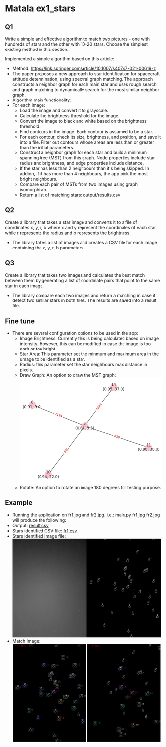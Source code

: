 # Matala ex1_stars

## Q1
Write a simple and effective algorithm to match two pictures - one with hundreds of stars and the other with 10-20 stars. Choose the simplest existing method in this section.

Implemented a simple algorithm based on this article:
- Method: https://link.springer.com/article/10.1007/s40747-021-00619-z
- The paper proposes a new approach to star identification for spacecraft attitude determination, using spectral graph matching. The approach constructs a neighbor graph for each main star and uses rough search and graph matching to dynamically search for the most similar neighbor graph.
- Algorithm main functionality:
- For each image:
  - Load the image and convert it to grayscale.
  - Calculate the brightness threshold for the image.
  - Convert the image to black and white based on the brightness threshold.
  - Find contours in the image. Each contour is assumed to be a star.
  - For each contour, check its size, brightness, and position, and save it into a file. Filter out contours whose areas are less than or greater than the initial parameters.
  - Construct a neighbor graph for each star and build a minimum spanning tree (MST) from this graph. Node properties include star radius and brightness, and edge properties include distance.
  - If the star has less than 2 neighbours than it's being skipped. In addion, if it has more than 4 neighbours, the app pick the most bright neighbours.
  - Compare each pair of MSTs from two images using graph isomorphism.
  - Return a list of matching stars: output/results.csv

## Q2
Create a library that takes a star image and converts it to a file of coordinates x, y, r, b where x and y represent the coordinates of each star while r represents the radius and b represents the brightness.

- The library takes a list of images and creates a CSV file for each image containing the x, y, r, b parameters.

## Q3
Create a library that takes two images and calculates the best match between them by generating a list of coordinate pairs that point to the same star in each image.

- The library compare each two images and return a matching in case it detect two similar stars in both files. The results are saved into a result file.

## Fine tune
- There are several configuration options to be used in the app:
  - Image Brightness: Currently this is being calculated based on image intensity. However, this can be modified in case the image is too dark or too bright.
  - Star Area: This parameter set the minmum and maximum area in the umage to be identified as a star. 
  - Radius: this parameter set the star neighbours max distance in pixels.
  - Draw Graph: An option to draw the MST graph: ![fr1_3_T.jpg](examples/fr1_3_T.jpg)
  - Rotate: An option to rotate an image 180 degrees for testing purpose.
 

## Example
- Running the application on fr1.jpg and fr2.jpg. i.e.: main.py fr1.jpg fr2.jpg will produce the following:
- Output: [result.csv](examples/results.csv)
- Stars identified CSV file: [fr1.csv](examples/fr1.csv)
- Stars identified Image file: ![fr1_th.jpg](examples/fr1_th.jpg)
- Match Image: ![matches_fr1_fr2.jpg](examples/matches_fr1_fr2.jpg)